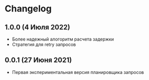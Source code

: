 # Changelog

## 1.0.0 (4 Июля 2022)

- Более надежный алогоритм расчета задержки
- Стратегия для retry запросов

## 0.0.1 (27 Июня 2021)

- Первая экспериментальная версия планировщика запросов
